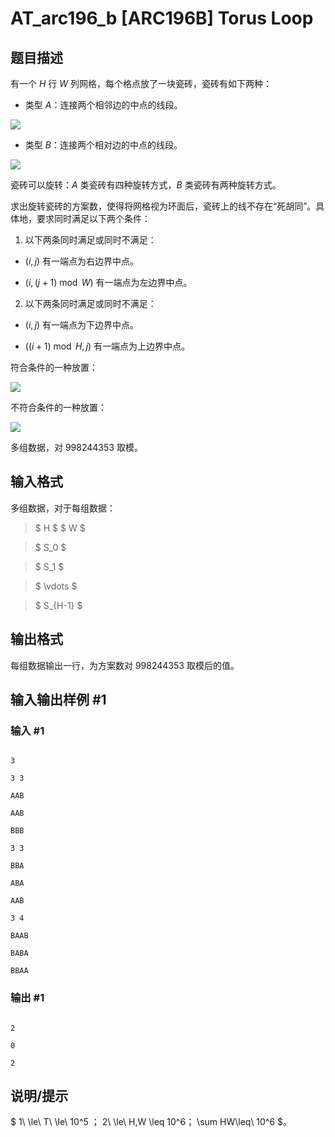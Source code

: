 # AT_arc196_b [ARC196B] Torus Loop

## 题目描述

有一个 $H$ 行 $W$ 列网格，每个格点放了一块瓷砖，瓷砖有如下两种：

- 类型 $A$：连接两个相邻边的中点的线段。

![](https://cdn.luogu.com.cn/upload/vjudge_pic/AT_arc196_b/d2747515a2ec215512bf83f5d3558743e2c2cb99.png)

- 类型 $B$：连接两个相对边的中点的线段。

![](https://cdn.luogu.com.cn/upload/vjudge_pic/AT_arc196_b/ad3eefae450fa74cae688b9ab5dbf23f13c9e56d.png)

瓷砖可以旋转：$A$ 类瓷砖有四种旋转方式，$B$ 类瓷砖有两种旋转方式。

求出旋转瓷砖的方案数，使得将网格视为环面后，瓷砖上的线不存在“死胡同”。具体地，要求同时满足以下两个条件：

1. 以下两条同时满足或同时不满足：

- $(i,j)$ 有一端点为右边界中点。
- $(i,(j+1)\bmod W)$ 有一端点为左边界中点。

2. 以下两条同时满足或同时不满足：

- $(i,j)$ 有一端点为下边界中点。
- $((i+1)\bmod H,j)$ 有一端点为上边界中点。

符合条件的一种放置：

![](https://cdn.luogu.com.cn/upload/vjudge_pic/AT_arc196_b/718ebc9e539bfa778a8a904dbc2fe3369bab3213.png)

不符合条件的一种放置：

![](https://cdn.luogu.com.cn/upload/vjudge_pic/AT_arc196_b/1fffa28afce6afb7f5956230d86ee15ed8eaab7f.png)

多组数据，对 $998244353$ 取模。

## 输入格式

多组数据，对于每组数据：

> $ H $ $ W $
>
> $ S_0 $
>
> $ S_1 $
>
> $ \vdots $
>
> $ S_{H-1} $

## 输出格式

每组数据输出一行，为方案数对 $998244353$ 取模后的值。

## 输入输出样例 #1

### 输入 #1

```
3
3 3
AAB
AAB
BBB
3 3
BBA
ABA
AAB
3 4
BAAB
BABA
BBAA
```

### 输出 #1

```
2
0
2
```

## 说明/提示

$ 1\ \le\ T\ \le\ 10^5 $；$ 2\ \le\ H,W \leq 10^6$；$ \sum HW\leq\ 10^6 $。